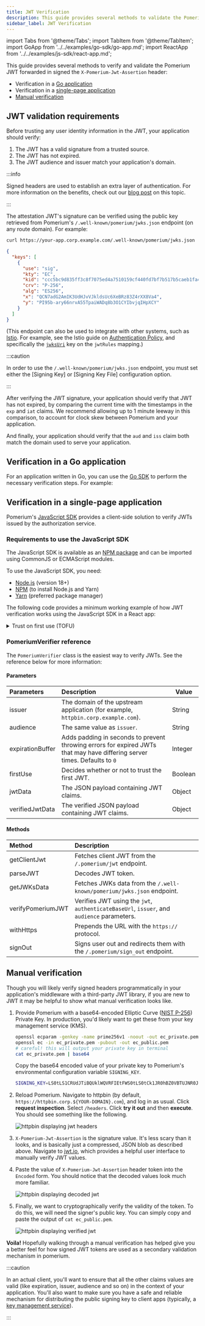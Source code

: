 ```yaml
---
title: JWT Verification
description: This guide provides several methods to validate the Pomerium JWT in an upstream application.
sidebar_label: JWT Verification
---
```


import Tabs from '@theme/Tabs'; import TabItem from '@theme/TabItem'; import GoApp from '../../examples/go-sdk/go-app.md'; import ReactApp from '../../examples/js-sdk/react-app.md';

This guide provides several methods to verify and validate the Pomerium JWT forwarded in signed the `X-Pomerium-Jwt-Assertion` header:

- Verification in a [Go application](#verification-in-a-go-application)
- Verification in a [single-page application](#verification-in-a-single-page-application)
- [Manual verification](#manual-verification)

## JWT validation requirements

Before trusting any user identity information in the JWT, your application should verify:

1. The JWT has a valid signature from a trusted source.
2. The JWT has not expired.
3. The JWT audience and issuer match your application's domain.

:::info

Signed headers are used to establish an extra layer of authentication. For more information on the benefits, check out our [blog post](https://www.pomerium.com/blog/signed-headers-a-safety-net-for-application-security/) on this topic.

:::

The attestation JWT's signature can be verified using the public key retrieved from Pomerium's `/.well-known/pomerium/jwks.json` endpoint (on any route domain). For example:

```bash
curl https://your-app.corp.example.com/.well-known/pomerium/jwks.json | jq
```

```json
{
  "keys": [
    {
      "use": "sig",
      "kty": "EC",
      "kid": "ccc5bc9d835ff3c8f7075ed4a7510159cf440fd7bf7b517b5caeb1fa419ee6a1",
      "crv": "P-256",
      "alg": "ES256",
      "x": "QCN7adG2AmIK3UdHJvVJkldsUc6XeBRz83Z4rXX8Va4",
      "y": "PI95b-ary66nrvA55TpaiWADq8b3O1CYIbvjqIHpXCY"
    }
  ]
}
```

(This endpoint can also be used to integrate with other systems, such as [Istio](https://istio.io/). For example, see the Istio guide on [Authentication Policy](https://istio.io/latest/docs/reference/config/security/jwt/#JWTRule-jwks_uri), and specifically the [`jwksUri`](https://istio.io/latest/docs/reference/config/security/jwt/#JWTRule-jwks_uri) key on the `jwtRules` mapping.)

:::caution

In order to use the `/.well-known/pomerium/jwks.json` endpoint, you must set either the [Signing Key] or [Signing Key File] configuration option.

:::

After verifying the JWT signature, your application should verify that JWT has not expired, by comparing the current time with the timestamps in the `exp` and `iat` claims. We recommend allowing up to 1 minute leeway in this comparison, to account for clock skew between Pomerium and your application.

And finally, your application should verify that the `aud` and `iss` claim both match the domain used to serve your application.

## Verification in a Go application

For an application written in Go, you can use the [Go SDK](https://github.com/pomerium/sdk-go) to perform the necessary verification steps. For example:

<GoApp />

## Verification in a single-page application

Pomerium's [JavaScript SDK](https://github.com/pomerium/js-sdk) provides a client-side solution to verify JWTs issued by the authorization service.

### Requirements to use the JavaScript SDK

The JavaScript SDK is available as an [NPM package](https://www.npmjs.com/package/@pomerium/js-sdk) and can be imported using CommonJS or ECMAScript modules.

To use the JavaScript SDK, you need:

- [Node.js](https://nodejs.org/en/download/) (version 18+)
- [NPM](https://www.npmjs.com/) (to install Node.js and Yarn)
- [Yarn](https://classic.yarnpkg.com/lang/en/docs/install/#mac-stable) (preferred package manager)

The following code provides a minimum working example of how JWT verification works using the JavaScript SDK in a React app:

<ReactApp />

<details>
  <summary>Trust on first use (TOFU)</summary>
  <div>

The `issuer` and `audience` parameters are optional. If you don’t define them, `PomeriumVerifier` applies `firstUse` by default to the JWT provided by the identity provider. `PomeriumVerifier` verifies subsequent requests with these claims.

If you define the `issuer` and `audience` parameters, `PomeriumVerifier` verifies their values against the claims provided by the identity provider.

The `issuer` and `audience` parameters should both be set to the domain of the **upstream application** without the prefixed protocol (for example, `httpbin.corp.example.com`).

  </div>
</details>

### PomeriumVerifier reference

The `PomeriumVerifier` class is the easiest way to verify JWTs. See the reference below for more information:

#### Parameters

| Parameters | Description | Value |
| :-- | :-- | --- |
| issuer | The domain of the upstream application (for example, `httpbin.corp.example.com`). | String |
| audience | The same value as `issuer`. | String |
| expirationBuffer | Adds padding in seconds to prevent throwing errors for expired JWTs that may have differing server times. Defaults to `0` | Integer |
| firstUse | Decides whether or not to trust the first JWT. | Boolean |
| jwtData | The JSON payload containing JWT claims. | Object |
| verifiedJwtData | The verified JSON payload containing JWT claims. | Object |

#### Methods

| Method | Description |
| :-- | :-- |
| getClientJwt | Fetches client JWT from the `/.pomerium/jwt` endpoint. |
| parseJWT | Decodes JWT token. |
| getJWKsData | Fetches JWKs data from the `/.well-known/pomerium/jwks.json` endpoint. |
| verifyPomeriumJWT | Verifies JWT using the `jwt`, `authenticateBaseUrl`, `issuer`, and `audience` parameters. |
| withHttps | Prepends the URL with the `https://` protocol. |
| signOut | Signs user out and redirects them with the `/.pomerium/sign_out` endpoint. |

## Manual verification

Though you will likely verify signed headers programmatically in your application's middleware with a third-party JWT library, if you are new to JWT it may be helpful to show what manual verification looks like.

1. Provide Pomerium with a base64-encoded Elliptic Curve ([NIST P-256](https://csrc.nist.gov/csrc/media/events/)) Private Key. In production, you'd likely want to get these from your key management service (KMS).

   ```bash
   openssl ecparam -genkey -name prime256v1 -noout -out ec_private.pem
   openssl ec -in ec_private.pem -pubout -out ec_public.pem
   # careful! this will output your private key in terminal
   cat ec_private.pem | base64
   ```

   Copy the base64 encoded value of your private key to Pomerium's environmental configuration variable `SIGNING_KEY`.

   ```bash
   SIGNING_KEY=LS0tLS1CRUdJTiBQUklWQVRFIEtFWS0tLS0tCk1JR0hBZ0VBTUJNR0J5cUdTTTQ5QWdFR0NDcUdTTTQ5QXdFSEJHMHdhd0lCQVFRZzBQdk1VeVZGeWxTbGZ3eDgKSDBxMUVyOHZlOXBnY3ZzNkV6ZnR5OHlxNnFLaFJBTkNBQVM5ZC96TC9aSXd5ZGQ1RXZMb0xGMytHblVIUS9wdQpQaU45NDV1Y1RpTFRqMDhZalo3U0NJV2JHc2tiK0RIMzJ2aUc2KzRnb0FvWlFUM1R6b2kzRVl6OAotLS0tLUVORCBQUklWQVRFIEtFWS0tLS0tCg==
   ```

1. Reload Pomerium. Navigate to httpbin (by default, `https://httpbin.corp.${YOUR-DOMAIN}.com`), and log in as usual. Click **request inspection**. Select `/headers`. Click **try it out** and then **execute**. You should see something like the following.

   ![httpbin displaying jwt headers](./img/jwt/inspect-headers.png)

1. `X-Pomerium-Jwt-Assertion` is the signature value. It's less scary than it looks, and is basically just a compressed, JSON blob as described above. Navigate to [jwt.io], which provides a helpful user interface to manually verify JWT values.

1. Paste the value of `X-Pomerium-Jwt-Assertion` header token into the `Encoded` form. You should notice that the decoded values look much more familiar.

   ![httpbin displaying decoded jwt](./img/jwt/verifying-headers-1.png)

1. Finally, we want to cryptographically verify the validity of the token. To do this, we will need the signer's public key. You can simply copy and paste the output of `cat ec_public.pem`.

   ![httpbin displaying verified jwt](./img/jwt/jwt-payload.png)

**Voila!** Hopefully walking through a manual verification has helped give you a better feel for how signed JWT tokens are used as a secondary validation mechanism in pomerium.

:::caution

In an actual client, you'll want to ensure that all the other claims values are valid (like expiration, issuer, audience and so on) in the context of your application. You'll also want to make sure you have a safe and reliable mechanism for distributing the public signing key to client apps (typically, a [key management service]).

:::

[jwt.io]: https://jwt.io/
[key management service]: https://en.wikipedia.org/wiki/Key_management
